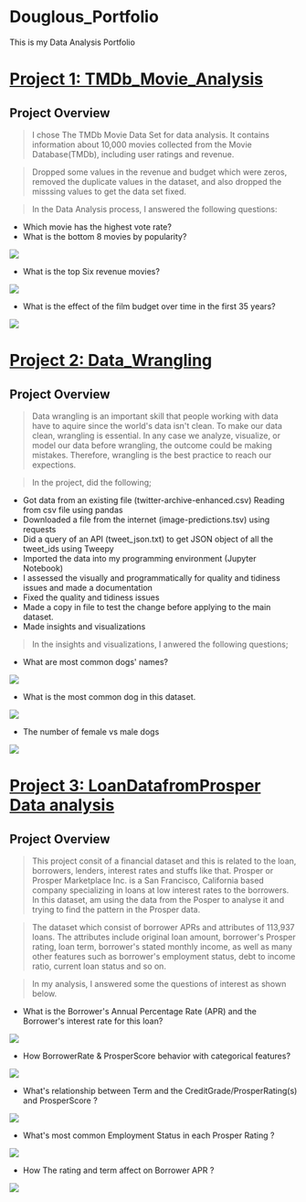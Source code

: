 # Douglous_Portfolio
This is my Data Analysis Portfolio

# [Project 1: TMDb_Movie_Analysis](https://github.com/Douglous-Sobei/TMDb_Movie_Analysis)
## Project Overview
> I chose The TMDb Movie Data Set for data analysis. It contains information about 10,000 movies collected from the Movie Database(TMDb), including user ratings and revenue.

> Dropped some values in the revenue and budget which were zeros, removed the duplicate values in the dataset, and also dropped the misssing values to get the data set fixed.

> In the Data Analysis process, I answered the following questions:
- Which movie has the highest vote rate?
- What is the bottom 8 movies by popularity?

<img src="/Images/bottom_8_movies.png">

- What is the top Six revenue movies?

<img src="/Images/top_6_revenue_movies.png">

- What is the effect of the film budget over time in the first 35 years?

<img src="/Images/the_degree_budget.png">

# [Project 2: Data_Wrangling](https://github.com/Douglous-Sobei/Data_Wrangling)
## Project Overview
> Data wrangling is an important skill that people working with data have to aquire since the world's data isn't clean. To make our data clean, wrangling is essential. In any case we analyze, visualize, or model our data before wrangling, the outcome could be making mistakes. Therefore, wrangling is the best practice to reach our expections.

> In the project, did the following;
- Got data from an existing file (twitter-archive-enhanced.csv) Reading from csv file using pandas
- Downloaded a file from the internet (image-predictions.tsv) using requests
- Did a query of an API (tweet_json.txt) to get JSON object of all the tweet_ids using Tweepy
- Imported the data into my programming environment (Jupyter Notebook)
- I assessed the visually and programmatically for quality and tidiness issues and made a documentation
- Fixed the quality and tidiness issues
- Made a copy in file to test the change before applying to the main dataset.
- Made insights and visualizations
> In the insights and visualizations, I anwered the following questions;

- What are most common dogs' names?

<img src="/Images/top_5_dogs.png">

- What is the most common dog in this dataset.

<img src="/Images/most_rated_dog.png">

- The number of female vs male dogs

<img src="/Images/female_vs_male_dogs.png">

# [Project 3: LoanDatafromProsper Data analysis](https://github.com/Douglous-Sobei/LoanDatafromProsper)
## Project Overview
>This project consit of a financial dataset and this is related to the loan, borrowers, lenders, interest rates and stuffs like that. Prosper or Prosper Marketplace Inc. is a San Francisco, California based company specializing in loans at low interest rates to the borrowers. In this dataset, am using the data from the Posper to analyse it and trying to find the pattern in the Prosper data.

> The dataset which consist of borrower APRs and attributes of 113,937 loans. The attributes include original loan amount, borrower's Prosper rating, loan term, borrower's stated monthly income, as well as many other features such as borrower's employment status, debt to income ratio, current loan status and so on.

> In my analysis, I answered some the questions of interest as shown below.
- What is the Borrower's Annual Percentage Rate (APR) and the Borrower's interest rate for this loan?

<img src="/Images/top_5_dogs.png">

- How BorrowerRate & ProsperScore behavior with categorical features?

<img src="/Images/top_5_dogs.png">

- What's relationship between Term and the CreditGrade/ProsperRating(s) and ProsperScore ?

<img src="/Images/top_5_dogs.png">

- What's most common Employment Status in each Prosper Rating ?

<img src="/Images/top_5_dogs.png">

- How The rating and term affect on Borrower APR ?

<img src="/Images/top_5_dogs.png">
